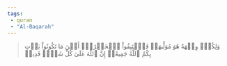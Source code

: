 ```yaml
---
tags: 
 - quran 
 - "Al-Baqarah"
---
```


> وَلِكُلّٖ وِجۡهَةٌ هُوَ مُوَلِّيهَاۖ فَٱسۡتَبِقُواْ ٱلۡخَيۡرَٰتِۚ أَيۡنَ مَا تَكُونُواْ يَأۡتِ بِكُمُ ٱللَّهُ جَمِيعًاۚ إِنَّ ٱللَّهَ عَلَىٰ كُلِّ شَيۡءٖ قَدِيرٞ
